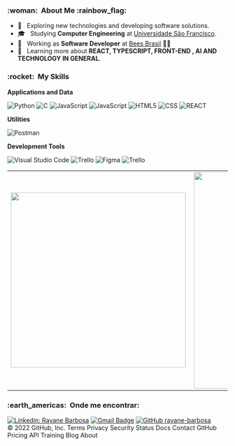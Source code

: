 



<h3> :woman: &nbsp;About Me :rainbow_flag:</h3>

- 🤔 &nbsp; Exploring new technologies and developing software solutions.
- 🎓 &nbsp; Studying **Computer Engineering** at <a href="https://www.usf.edu.br/">Universidade São Francisco</a>.
- 💼 &nbsp; Working as **Software Developer** at  <a href="https://br.linkedin.com/company/beesbrasil">Bees Brasil</a> 🐝🍻
- 🌱 &nbsp; Learning more about  **REACT, TYPESCRIPT, FRONT-END , AI AND TECHNOLOGY IN GENERAL**.

<h3> :rocket: &nbsp;My Skills </h3>

**Applications and Data**
  
  ![Python](https://img.shields.io/badge/-PYTHON-333333?style=flat&logo=PYTHON)
  ![C](https://img.shields.io/badge/-C-333333?style=flat&logo=C)
  ![JavaScript](https://img.shields.io/badge/-JavaScript-333333?style=flat&logo=javascript)
  ![JavaScript](https://img.shields.io/badge/-TypeScript-333333?style=flat&logo=typescript)
  ![HTML5](https://img.shields.io/badge/-HTML5-333333?style=flat&logo=HTML5)
  ![CSS](https://img.shields.io/badge/-CSS-333333?style=flat&logo=CSS3&logoColor=1572B6)
  ![REACT](https://img.shields.io/badge/-REACT-333333?style=flat&logo=REACT)

**Utilities**

  ![Postman](https://img.shields.io/badge/-Postman-333333?style=flat&logo=postman)


**Development Tools**

  ![Visual Studio Code](https://img.shields.io/badge/-Visual%20Studio%20Code-333333?style=flat&logo=visual-studio-code&logoColor=007ACC)
  ![Trello](https://img.shields.io/badge/-Trello-333333?style=flat&logo=trello&logoColor=007ACC)
  ![Figma](https://img.shields.io/badge/-Figma-333333?style=flat&logo=figma&logoColor=007ACC)
  ![Trello](https://img.shields.io/badge/-Jira-333333?style=flat&logo=jira&logoColor=007ACC)


<center>
  <table>
    <tr>
        <td><img width="400px" align="left" src="https://github-readme-stats.vercel.app/api/top-langs/?username=rayane-barbosa&hide=html&layout=compact&theme=buefy" /></td>
        <td><img width="495px" align="left" src="https://github-readme-stats.vercel.app/api?username=rayane-barbosa&theme=buefy" /></td>
    </tr>   
  </table>
</center>  





<h3> :earth_americas: &nbsp;Onde me encontrar: </h3> 

[![Linkedin: Rayane Barbosa](https://img.shields.io/badge/-Rayane-blue?style=flat-square&logo=Linkedin&logoColor=white&link=https://www.linkedin.com/in/rayane-barbosa-de-avelar-36abb3152/)](https://www.linkedin.com/in/rayane-barbosa-de-avelar-36abb3152/)
[![Gmail Badge](https://img.shields.io/badge/-rayanebarbosa.machinelearning@gmail.com-006bed?style=flat-square&logo=Gmail&logoColor=white&link=mailto:rayanebarbosa.machinelearning@gmail.com)](mailto:rayanebarbosa.machinelearning@gmail.com)
[![GitHub rayane-barbosa]( https://img.shields.io/github/followers/VanessaSwerts?label=follow&style=social)](https://github.com/rayane-barbosa)
<br/>
© 2022 GitHub, Inc.
Terms
Privacy
Security
Status
Docs
Contact GitHub
Pricing
API
Training
Blog
About



